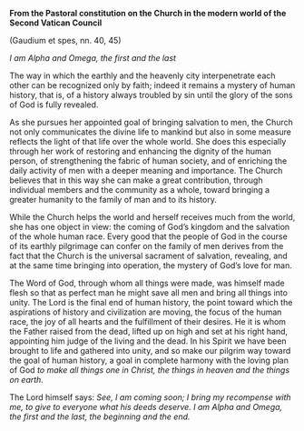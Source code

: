 

**From the Pastoral constitution on the Church in the modern world of the Second Vatican Council**

(Gaudium et spes, nn. 40, 45)

_I am Alpha and Omega, the first and the last_

The way in which the earthly and the heavenly city interpenetrate each other can be recognized only by faith; indeed it remains a mystery of human history, that is, of a history always troubled by sin until the glory of the sons of God is fully revealed.

As she pursues her appointed goal of bringing salvation to men, the Church not only communicates the divine life to mankind but also in some measure reflects the light of that life over the whole world. She does this especially through her work of restoring and enhancing the dignity of the human person, of strengthening the fabric of human society, and of enriching the daily activity of men with a deeper meaning and importance. The Church believes that in this way she can make a great contribution, through individual members and the community as a whole, toward bringing a greater humanity to the family of man and to its history.

While the Church helps the world and herself receives much from the world, she has one object in view: the coming of God’s kingdom and the salvation of the whole human race. Every good that the people of God in the course of its earthly pilgrimage can confer on the family of men derives from the fact that the Church is the universal sacrament of salvation, revealing, and at the same time bringing into operation, the mystery of God’s love for man.

The Word of God, through whom all things were made, was himself made flesh so that as perfect man he might save all men and bring all things into unity. The Lord is the final end of human history, the point toward which the aspirations of history and civilization are moving, the focus of the human race, the joy of all hearts and the fulfillment of their desires. He it is whom the Father raised from the dead, lifted up on high and set at his right hand, appointing him judge of the living and the dead. In his Spirit we have been brought to life and gathered into unity, and so make our pilgrim way toward the goal of human history, a goal in complete harmony with the loving plan of God _to make all things one in Christ, the things in heaven and the things on earth._

The Lord himself says: _See, I am coming soon; I bring my recompense with me, to give to everyone what his deeds deserve. I am Alpha and Omega, the first and the last, the beginning and the end._


